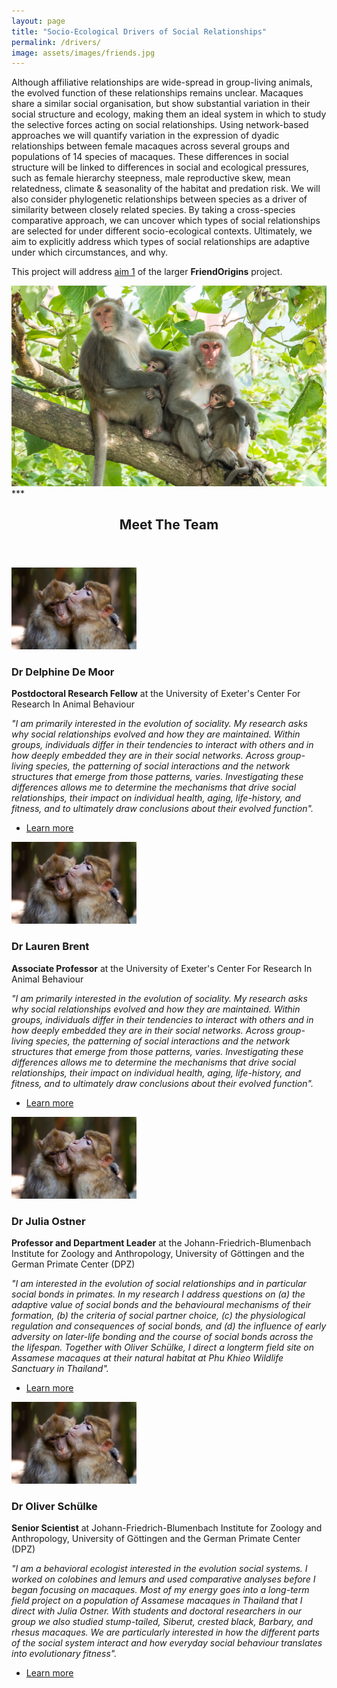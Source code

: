 ```yaml
---
layout: page
title: "Socio-Ecological Drivers of Social Relationships"
permalink: /drivers/
image: assets/images/friends.jpg
---
```


Although affiliative relationships are wide-spread in group-living animals, the evolved function of these relationships remains unclear. Macaques share a similar social organisation, but show substantial variation in their social structure and ecology, making them an ideal system in which to study the selective forces acting on social relationships. Using network-based approaches we will quantify variation in the expression of dyadic relationships between female macaques across several groups and populations of 14 species of macaques. These differences in social structure will be linked to differences in social and ecological pressures, such as female hierarchy steepness, male reproductive skew, mean relatedness, climate & seasonality of the habitat and predation risk. We will also consider phylogenetic relationships between species as a driver of similarity between closely related species. By taking a cross-species comparative approach, we can uncover which types of social relationships are selected for under different socio-ecological contexts. Ultimately, we aim to explicitly address which types of social relationships are adaptive under which circumstances, and why.

This project will address <a href="https://www.friendorigins.com/what-is-friendorigins.html">aim 1</a> of the larger <strong>FriendOrigins</strong> project. 
<div style="text-align: center;"><img class="image" src ="/assets/images/Formosan - Chungphoto cropped.jpg" style="max-width: 100%; max-height: 600px;" /></div>
***

<!-- Section -->
<section>
	<header class="major">
		<h2>Meet The Team</h2>
	</header>
	<div class="posts">
		<article>
			<a href="https://delphinedemoor.weebly.com/" class="image"><img src="assets/images/hug barbary finalcropped.jpg" width="200" alt="" /></a>
			<h3>Dr Delphine De Moor</h3>
			<p><strong>Postdoctoral Research Fellow</strong> at the University of Exeter's Center For Research In Animal Behaviour</p>
			<p><em>"I am primarily interested in the evolution of sociality. My research asks why social relationships evolved and how they are maintained. Within groups, individuals differ in their tendencies to interact with others and in how deeply embedded they are in their social networks. Across group-living species, the patterning of social interactions and the network structures that emerge from those patterns, varies. Investigating these differences allows me to determine the mechanisms that drive social relationships, their impact on individual health, aging, life-history, and fitness, and to ultimately draw conclusions about their evolved function".</em></p>
			<ul class="actions">
				<li><a href="https://delphinedemoor.weebly.com/" class="button">Learn more</a></li>
			</ul>
		</article>
		<article>
			<a href="http://www.laurenbrent.com/" class="image"><img src="assets/images/hug barbary finalcropped.jpg" width="200" alt="" /></a>
			<h3>Dr Lauren Brent</h3>
			<p><strong>Associate Professor</strong> at the University of Exeter's Center For Research In Animal Behaviour</p>
			<p><em>"I am primarily interested in the evolution of sociality. My research asks why social relationships evolved and how they are maintained. Within groups, individuals differ in their tendencies to interact with others and in how deeply embedded they are in their social networks. Across group-living species, the patterning of social interactions and the network structures that emerge from those patterns, varies. Investigating these differences allows me to determine the mechanisms that drive social relationships, their impact on individual health, aging, life-history, and fitness, and to ultimately draw conclusions about their evolved function".</em></p>
			<ul class="actions">
				<li><a href="http://www.laurenbrent.com/" class="button">Learn more</a></li>
			</ul>
		</article>
		<article>
			<a href="https://www.uni-goettingen.de/de/164051.html" class="image"><img src="assets/images/hug barbary finalcropped.jpg" width="200" alt="" /></a>
			<h3>Dr Julia Ostner</h3>
			<p><strong>Professor and Department Leader</strong> at the Johann-Friedrich-Blumenbach Institute for Zoology and Anthropology, University of Göttingen and the German Primate Center (DPZ)</p>
			<p><em>"I am interested in the evolution of social relationships and in particular social bonds in primates. In my research I address questions on (a) the adaptive value of social bonds and the behavioural mechanisms of their formation, (b) the criteria of social partner choice, (c) the physiological regulation and consequences of social bonds, and (d) the influence of early adversity on later-life bonding and the course of social bonds across the the lifespan. Together with Oliver Schülke, I direct a longterm field site on Assamese macaques at their natural habitat at Phu Khieo Wildlife Sanctuary in Thailand".</em></p>
			<ul class="actions">
				<li><a href="https://www.uni-goettingen.de/de/164051.html" class="button">Learn more</a></li>
			</ul>
		</article>
		<article>
			<a href="https://www.uni-goettingen.de/de/pd+dr.+oliver+sch%c3%bclke/506891.html" class="image"><img src="assets/images/hug barbary finalcropped.jpg" width="200" alt="" /></a>
			<h3>Dr Oliver Schülke</h3>
			<p><strong>Senior Scientist</strong> at Johann-Friedrich-Blumenbach Institute for Zoology and Anthropology, University of Göttingen and the German Primate Center (DPZ)</p>
			<p><em>"I am a behavioral ecologist interested in the evolution social systems. I worked on colobines and lemurs and used comparative analyses before I began focusing on macaques. Most of my energy goes into a long-term field project on a population of Assamese macaques in Thailand that I direct with Julia Ostner. With students and doctoral researchers in our group we also studied stump-tailed, Siberut, crested black, Barbary, and rhesus macaques. We are particularly interested in how the different parts of the social system interact and how everyday social behaviour translates into evolutionary fitness".</em></p>
			<ul class="actions">
				<li><a href="https://www.uni-goettingen.de/de/pd+dr.+oliver+sch%c3%bclke/506891.html" class="button">Learn more</a></li>
			</ul>
		</article>	
	</div>
</section>

